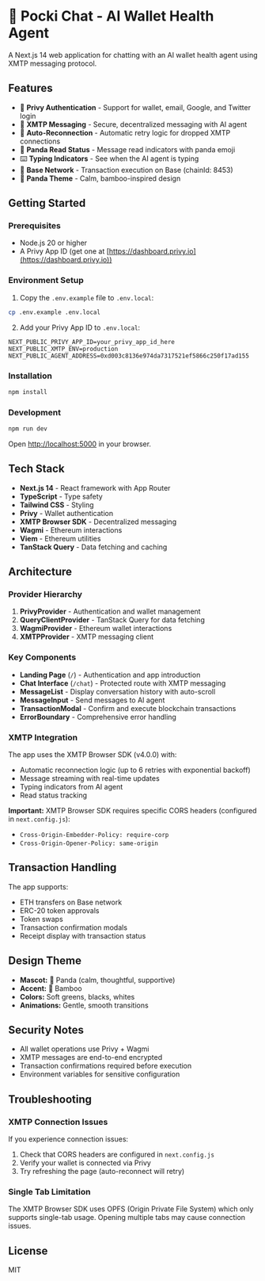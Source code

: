 # 🐼 Pocki Chat - AI Wallet Health Agent

A Next.js 14 web application for chatting with an AI wallet health agent using XMTP messaging protocol.

## Features

- 🔐 **Privy Authentication** - Support for wallet, email, Google, and Twitter login
- 💬 **XMTP Messaging** - Secure, decentralized messaging with AI agent
- 🔄 **Auto-Reconnection** - Automatic retry logic for dropped XMTP connections
- 🐼 **Panda Read Status** - Message read indicators with panda emoji
- ⌨️ **Typing Indicators** - See when the AI agent is typing
- 🔗 **Base Network** - Transaction execution on Base (chainId: 8453)
- 🎨 **Panda Theme** - Calm, bamboo-inspired design

## Getting Started

### Prerequisites

- Node.js 20 or higher
- A Privy App ID (get one at [https://dashboard.privy.io](https://dashboard.privy.io))

### Environment Setup

1. Copy the `.env.example` file to `.env.local`:

```bash
cp .env.example .env.local
```

2. Add your Privy App ID to `.env.local`:

```env
NEXT_PUBLIC_PRIVY_APP_ID=your_privy_app_id_here
NEXT_PUBLIC_XMTP_ENV=production
NEXT_PUBLIC_AGENT_ADDRESS=0xd003c8136e974da7317521ef5866c250f17ad155
```

### Installation

```bash
npm install
```

### Development

```bash
npm run dev
```

Open [http://localhost:5000](http://localhost:5000) in your browser.

## Tech Stack

- **Next.js 14** - React framework with App Router
- **TypeScript** - Type safety
- **Tailwind CSS** - Styling
- **Privy** - Wallet authentication
- **XMTP Browser SDK** - Decentralized messaging
- **Wagmi** - Ethereum interactions
- **Viem** - Ethereum utilities
- **TanStack Query** - Data fetching and caching

## Architecture

### Provider Hierarchy

1. **PrivyProvider** - Authentication and wallet management
2. **QueryClientProvider** - TanStack Query for data fetching
3. **WagmiProvider** - Ethereum wallet interactions
4. **XMTPProvider** - XMTP messaging client

### Key Components

- **Landing Page** (`/`) - Authentication and app introduction
- **Chat Interface** (`/chat`) - Protected route with XMTP messaging
- **MessageList** - Display conversation history with auto-scroll
- **MessageInput** - Send messages to AI agent
- **TransactionModal** - Confirm and execute blockchain transactions
- **ErrorBoundary** - Comprehensive error handling

### XMTP Integration

The app uses the XMTP Browser SDK (v4.0.0) with:

- Automatic reconnection logic (up to 6 retries with exponential backoff)
- Message streaming with real-time updates
- Typing indicators from AI agent
- Read status tracking

**Important:** XMTP Browser SDK requires specific CORS headers (configured in `next.config.js`):
- `Cross-Origin-Embedder-Policy: require-corp`
- `Cross-Origin-Opener-Policy: same-origin`

## Transaction Handling

The app supports:

- ETH transfers on Base network
- ERC-20 token approvals
- Token swaps
- Transaction confirmation modals
- Receipt display with transaction status

## Design Theme

- **Mascot:** 🐼 Panda (calm, thoughtful, supportive)
- **Accent:** 🎋 Bamboo
- **Colors:** Soft greens, blacks, whites
- **Animations:** Gentle, smooth transitions

## Security Notes

- All wallet operations use Privy + Wagmi
- XMTP messages are end-to-end encrypted
- Transaction confirmations required before execution
- Environment variables for sensitive configuration

## Troubleshooting

### XMTP Connection Issues

If you experience connection issues:
1. Check that CORS headers are configured in `next.config.js`
2. Verify your wallet is connected via Privy
3. Try refreshing the page (auto-reconnect will retry)

### Single Tab Limitation

The XMTP Browser SDK uses OPFS (Origin Private File System) which only supports single-tab usage. Opening multiple tabs may cause connection issues.

## License

MIT
